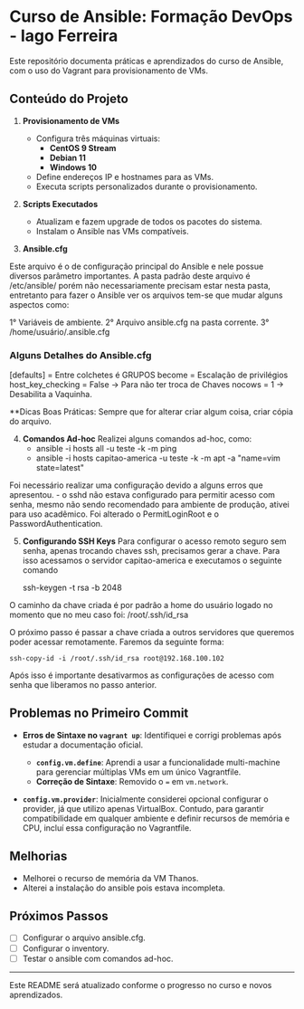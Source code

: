 # Curso de Ansible: Formação DevOps - Iago Ferreira

Este repositório documenta práticas e aprendizados do curso de Ansible, com o uso do Vagrant para provisionamento de VMs.

## Conteúdo do Projeto

1. **Provisionamento de VMs**
   - Configura três máquinas virtuais:
     - **CentOS 9 Stream**
     - **Debian 11**
     - **Windows 10**
   - Define endereços IP e hostnames para as VMs.
   - Executa scripts personalizados durante o provisionamento.

2. **Scripts Executados**
   - Atualizam e fazem upgrade de todos os pacotes do sistema.
   - Instalam o Ansible nas VMs compatíveis.
  
3. **Ansible.cfg**

  Este arquivo é o de configuração principal do Ansible e nele possue diversos parâmetro importantes.
  A pasta padrão deste arquivo é /etc/ansible/ porém não necessariamente precisam estar nesta pasta, entretanto para fazer o Ansible ver os arquivos tem-se que mudar alguns aspectos como:
  
  1° Variáveis de ambiente.
  2° Arquivo ansible.cfg na pasta corrente.
  3° /home/usuário/.ansible.cfg

  ### Alguns Detalhes do Ansible.cfg

  [defaults] = Entre colchetes é GRUPOS
  become = Escalação de privilégios
  host_key_checking = False -> Para não ter troca de Chaves
  nocows = 1 -> Desabilita a Vaquinha.

  **Dicas Boas Práticas: Sempre que for alterar criar algum coisa, criar cópia do arquivo.

4. **Comandos Ad-hoc**
  Realizei alguns comandos ad-hoc, como:
    - ansible -i hosts all -u teste -k -m ping
    - ansible -i hosts capitao-america -u teste -k -m apt -a "name=vim state=latest"

  Foi necessário realizar uma configuração devido a alguns erros que apresentou.
    - o sshd não estava configurado para permitir acesso com senha, mesmo não sendo recomendado para ambiente de produção, ativei para uso acadêmico. Foi alterado o PermitLoginRoot e o PasswordAuthentication.

5. **Configurando SSH Keys**
  Para configurar o acesso remoto seguro sem senha, apenas trocando chaves ssh, precisamos gerar a chave. Para isso acessamos o servidor capitao-america e executamos o seguinte comando

    ssh-keygen -t rsa -b 2048

  O caminho da chave criada é por padrão a home do usuário logado no momento que no meu caso foi: /root/.ssh/id_rsa

  O próximo passo é passar a chave criada a outros servidores que queremos poder acessar remotamente. Faremos da seguinte forma:

    ssh-copy-id -i /root/.ssh/id_rsa root@192.168.100.102

  Após isso é importante desativarmos as configurações de acesso com senha que liberamos no passo anterior.


## Problemas no Primeiro Commit

- **Erros de Sintaxe no `vagrant up`**: Identifiquei e corrigi problemas após estudar a documentação oficial.
  - **`config.vm.define`**: Aprendi a usar a funcionalidade multi-machine para gerenciar múltiplas VMs em um único Vagrantfile.
  - **Correção de Sintaxe**: Removido o `=` em `vm.network`.

- **`config.vm.provider`**: Inicialmente considerei opcional configurar o provider, já que utilizo apenas VirtualBox. Contudo, para garantir compatibilidade em qualquer ambiente e definir recursos de memória e CPU, incluí essa configuração no Vagrantfile.


## Melhorias

- Melhorei o recurso de memória da VM Thanos.
- Alterei a instalação do ansible pois estava incompleta.

## Próximos Passos

  - [ ] Configurar o arquivo ansible.cfg.
  - [ ] Configurar o inventory.
  - [ ] Testar o ansible com comandos ad-hoc.

---

Este README será atualizado conforme o progresso no curso e novos aprendizados.
